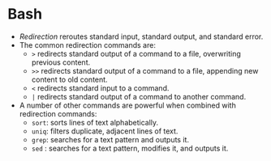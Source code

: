 # Bash



* _Redirection_ reroutes standard input, standard output, and standard error.
* The common redirection commands are:
  * `>` redirects standard output of a command to a file, overwriting previous content.
  * `>>` redirects standard output of a command to a file, appending new content to old content.
  * `<` redirects standard input to a command.
  * `|` redirects standard output of a command to another command.
* A number of other commands are powerful when combined with redirection commands:
  * `sort`: sorts lines of text alphabetically.
  * `uniq`: filters duplicate, adjacent lines of text.
  * `grep`: searches for a text pattern and outputs it.
  * `sed` : searches for a text pattern, modifies it, and outputs it.

